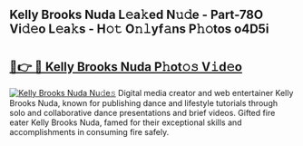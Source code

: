 ## Kelly Brooks Nuda L𝚎a𝚔ed N𝚞𝚍e - Part-78O Vi𝚍𝚎o L𝚎a𝚔s - H𝚘𝚝 O𝚗𝚕yf𝚊ns P𝚑𝚘tos o4D5i

# <h2><a href="http://kfeizo.oniu.top/?m=Kelly+Brooks+Nuda">🔗👉 🔴 Kelly Brooks Nuda P𝚑ot𝚘𝚜 V𝚒d𝚎o</a></h2>

[![Kelly Brooks Nuda Nu𝚍e𝚜](https://i.imgur.com/0qMVB7G.gif)](http://kfeizo.oniu.top/?m=Kelly+Brooks+Nuda)
Digital media creator and web entertainer Kelly Brooks Nuda, known for publishing dance and lifestyle tutorials through solo and collaborative dance presentations and brief videos. Gifted fire eater Kelly Brooks Nuda, famed for their exceptional skills and accomplishments in consuming fire safely.  
